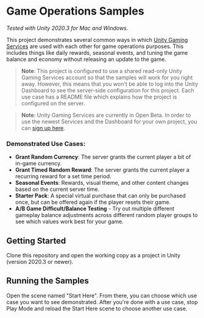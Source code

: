 # Game Operations Samples

_Tested with Unity 2020.3 for Mac and Windows._

This project demonstrates several common ways in which [Unity Gaming Services](https://unity.com/solutions/gaming-services) are used with each other for game operations purposes. This includes things like daily rewards, seasonal events, and tuning the game balance and economy without releasing an update to the game.

> **Note**: This project is configured to use a shared read-only Unity Gaming Services account so that the samples will work for you right away. However, this means that you won't be able to log into the Unity Dashboard to see the server-side configuration for this project. Each use case has a README file which explains how the project is configured on the server.

> **Note**: Unity Gaming Services are currently in Open Beta. In order to use the newest Services and the Dashboard for your own project, you can [sign up here](#).

### Demonstrated Use Cases:

* **Grant Random Currency**: The server grants the current player a bit of in-game currency.
* **Grant Timed Random Reward**: The server grants the current player a recurring reward for a set time period.
* **Seasonal Events**: Rewards, visual theme, and other content changes based on the current server time.
* **Starter Pack**: A special virtual purchase that can only be purchased once, but can be offered again if the player resets their game.
* **A/B Game Difficult/Balance Testing** - Try out multiple different gameplay balance adjustments across different random player groups to see which values work best for your game.

## Getting Started

Clone this repository and open the working copy as a project in Unity (version 2020.3 or newer).

## Running the Samples

Open the scene named "Start Here". From there, you can choose which use case you want to see demonstrated. After you're done with a use case, stop Play Mode and reload the Start Here scene to choose another use case.
